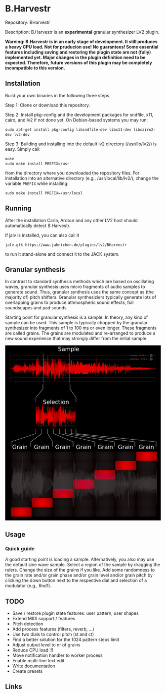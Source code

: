 # B.Harvestr
Repository: BHarvestr

Description: B.Harvestr is an **experimental** granular synthesizer LV2 plugin.

**Warning: B.Harvestr is in an early stage of development. It still produces a heavy CPU load.
Not for pruducion use! No guarantees! Some essential features including saving and restoring
the plugin state are not (fully) implemented yet. Major changes in the plugin definition need
to be expected. Therefore, future versions of this plugin may be completely incompatible to
this version.**


## Installation

Build your own binaries in the following three steps.

Step 1: Clone or download this repository.

Step 2: Install pkg-config and the development packages for sndfile, x11, cairo, and lv2 if not
done yet. On Debian-based systems you may run:
```
sudo apt-get install pkg-config libsndfile-dev libx11-dev libcairo2-dev lv2-dev
```

Step 3: Building and installing into the default lv2 directory (/usr/lib/lv2/) is easy. Simply call:
```
make
sudo make install PREFIX=/usr
```
from the directory where you downloaded the repository files. For installation into an
alternative directory (e.g., /usr/local/lib/lv2/), change the variable `PREFIX` while installing:

```
sudo make install PREFIX=/usr/local
```

## Running

After the installation Carla, Ardour and any other LV2 host should automatically detect B.Harvestr.

If jalv is installed, you can also call it
```
jalv.gtk https://www.jahnichen.de/plugins/lv2/BHarvestr
```
to run it stand-alone and connect it to the JACK system.


## Granular synthesis

In contrast to standard synthesis methods which are based on oscillating waves, granular synthesis
uses micro fragments of audio samples to generate sound. Thus, granular synthesis uses the same concept
as (the majority of) pitch shifters. Granular synthesiziers typically generate lots of overlapping
grains to produce athmospheric sound effects, full soundscapes and pad sounds.

Starting point for granular synthesis is a sample. In theory, any kind of sample can be used. This sample
is typically chopped by the granular synthesizer into fragments of 1 to 100 ms or even longer. These
fragments are called grains. The grains are modulated and re-arranged to produce a new sound experience
that may strongly differ from the initial sample.

![grains](https://raw.githubusercontent.com/sjaehn/BHarvestr/master/doc/grains.png "Concept of granular synthesis in B.Harvestr")


## Usage

### Quick guide

A good starting point is loading a sample. Alternatively, you also may use the default sine wave sample.
Select a region of the sample by dragging the rulers. Change the size of the grains if you like. Add some
randomness to the grain rate and/or grain phase and/or grain level and/or grain pitch by clicking the down
button next to the respective dial and selection of a modulator (e.g., Rnd1).


## TODO

* Save / restore plugin state features: user pattern, user shapes
* Extend MIDI support / features
* Pitch detection
* Add process features (filters, reverb, ...)
* Use two dials to control pitch (st and ct)
* Find a better solution for the 1024 pattern steps limit
* Adjust output level to nr of grains
* Reduce CPU load !!!
* Move notification handler to worker process
* Enable multi-line text edit
* Write documentation
* Create presets


## Links
